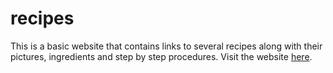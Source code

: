 # recipes
This is a basic website that contains links to several recipes along with their pictures, ingredients and step by step procedures.
Visit the website [here](https://sanishpoudel.github.io/recipes/).